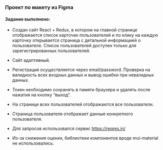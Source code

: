 ### Проект по макету из Figma

#### Задание выполнено:

- Создан сайт React + Redux, в котором на главной странице отображается список карточек пользователей и по клику на каждую карточку открывается страница с детальной информацией о пользователе. Список пользователей доступен только для зарегистрированных пользователей. 

- Сайт адаптивный. 

- Регистрация осуществляется через email/password. Проверка на валидность всех входных данных и вывод ошибки при невалидных данных.

- Токен необходимо сохранять в памяти браузера и удалять после нажатия на кнопку “выход”.

- На странице всех пользователей отображаются все пользователи. 

- Страница пользователя отображает данные конкретного пользователя.

- Для запросов использовался сервис https://reqres.in/ 

- Из-за снижения оценки, библиотеки компонентов вроде mui-material не использовались.
